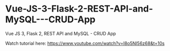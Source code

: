 # Vue-JS-3-Flask-2-REST-API-and-MySQL---CRUD-App
Vue JS 3, Flask 2, REST API and MySQL - CRUD App


Watch tutorial here: https://www.youtube.com/watch?v=I8o5NI56z68&t=10s
